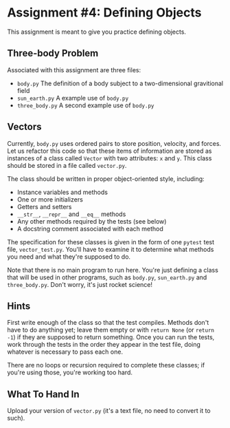 # Assignment #4: Defining Objects

This assignment is meant to give you practice defining objects.

## Three-body Problem

Associated with this assignment are three files:

* `body.py`  The definition of a body subject to a two-dimensional gravitional
             field
* `sun_earth.py`  A example use of `body.py`
* `three_body.py`  A second example use of `body.py`

## Vectors

Currently, `body.py` uses ordered pairs to store position, velocity, and forces.
Let us refactor this code so that these items of information are stored as
instances of a class called `Vector` with two attributes: `x` and `y`.  This
class should be stored in a file called `vector.py`.

The class should be written in proper object-oriented style, including:

* Instance variables and methods
* One or more initializers
* Getters and setters
* `__str__`, `__repr__` and `__eq__` methods
* Any other methods required by the tests (see below)
* A docstring comment associated with each method

The specification for these classes is given in the form of one `pytest` test
file, `vector_test.py`.  You'll have to examine it to determine what methods you
need and what they're supposed to do.

Note that there is no main program to run here.  You're just defining a class
that will be used in other programs, such as `body.py`, `sun_earth.py` and
`three_body.py`.  Don't worry, it's just rocket science!

## Hints

First write enough of the class so that the test compiles.  Methods don't have
to do anything yet; leave them empty or with `return None` (or `return -1`) if
they are supposed to return something.  Once you can run the tests, work through
the tests in the order they appear in the test file, doing whatever is necessary
to pass each one.

There are no loops or recursion required to complete these classes; if you're
using those, you're working too hard.

## What To Hand In

Upload your version of `vector.py` (it's a text file, no need to convert it to
such).
